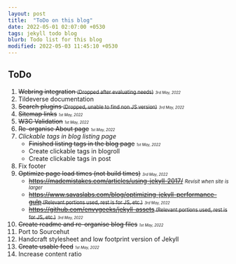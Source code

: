 ```yaml
---
layout: post
title:  "ToDo on this blog"
date: 2022-05-01 02:07:00 +0530
tags: jekyll todo blog  
blurb: Todo list for this blog
modified: 2022-05-03 11:45:10 +0530 
---
```

## ToDo

1. ~~Webring integration <span style="font-size:0.8em;">(Dropped after evaluating needs)</span>~~ <span style="font-size:0.6em;">*3rd May, 2022*</span>
2. Tildeverse documentation
3. ~~Search plugins <span style="font-size:0.8em;">(Dropped, unable to find non JS version)</span>~~ <span style="font-size:0.6em;">*3rd May, 2022*</span>
4. ~~Sitemap links~~ <span style="font-size:0.6em;">*1st May, 2022*</span>
5. ~~W3C Validation~~ <span style="font-size:0.6em;">*1st May, 2022*</span>
6. ~~Re-organise About page~~ <span style="font-size:0.6em;">*1st May, 2022*</span>
7. *Clickable tags in blog listing page*
    - ~~Finished listing tags in the blog page~~ <span style="font-size:0.6em;">*1st May, 2022*</span>
    - Create clickable tags in blogroll
    - Create clickable tags in post
8. Fix footer
9. ~~Optimize page load times (not build times)~~ <span style="font-size:0.6em;">*3rd May, 2022*</span>
	- ~~https://mademistakes.com/articles/using-jekyll-2017/~~ <span style="font-size:0.8em;">*Revisit when site is larger*</span>
	- ~~https://www.savaslabs.com/blog/optimizing-jekyll-performance-gulp<span style="font-size:0.8em;"> (Relevant portions used, rest is for JS, etc.)</span>~~ <span style="font-size:0.6em;">*3rd May, 2022*</span>
	- ~~https://github.com/envygeeks/jekyll-assets<span style="font-size:0.8em;"> (Relevant portions used, rest is for JS, etc.)</span>~~ <span style="font-size:0.6em;">*3rd May, 2022*</span>
10. ~~Create readme and re-organise blog files~~ <span style="font-size:0.6em;">*1st May, 2022*</span>
11. Port to Sourcehut
12. Handcraft stylesheet and low footprint version of Jekyll
13. ~~Create usable feed~~ <span style="font-size:0.6em;">*1st May, 2022*</span>
14. Increase content ratio
